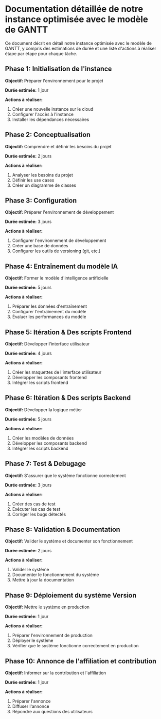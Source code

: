 # Documentation détaillée de notre instance optimisée avec le modèle de GANTT

Ce document décrit en détail notre instance optimisée avec le modèle de GANTT, y compris des estimations de durée et une liste d'actions à réaliser étape par étape pour chaque tâche.

## Phase 1: Initialisation de l'instance

**Objectif:** Préparer l'environnement pour le projet

**Durée estimée:** 1 jour

**Actions à réaliser:**

1. Créer une nouvelle instance sur le cloud
2. Configurer l'accès à l'instance
3. Installer les dépendances nécessaires

## Phase 2: Conceptualisation

**Objectif:** Comprendre et définir les besoins du projet

**Durée estimée:** 2 jours

**Actions à réaliser:**

1. Analyser les besoins du projet
2. Définir les use cases
3. Créer un diagramme de classes

## Phase 3: Configuration

**Objectif:** Préparer l'environnement de développement

**Durée estimée:** 3 jours

**Actions à réaliser:**

1. Configurer l'environnement de développement
2. Créer une base de données
3. Configurer les outils de versioning (git, etc.)

## Phase 4: Entraînement du modèle IA

**Objectif:** Former le modèle d'intelligence artificielle

**Durée estimée:** 5 jours

**Actions à réaliser:**

1. Préparer les données d'entraînement
2. Configurer l'entraînement du modèle
3. Évaluer les performances du modèle

## Phase 5: Itération & Des scripts Frontend

**Objectif:** Développer l'interface utilisateur

**Durée estimée:** 4 jours

**Actions à réaliser:**

1. Créer les maquettes de l'interface utilisateur
2. Développer les composants frontend
3. Intégrer les scripts frontend

## Phase 6: Itération & Des scripts Backend

**Objectif:** Développer la logique métier

**Durée estimée:** 5 jours

**Actions à réaliser:**

1. Créer les modèles de données
2. Développer les composants backend
3. Intégrer les scripts backend

## Phase 7: Test & Debugage

**Objectif:** S'assurer que le système fonctionne correctement

**Durée estimée:** 3 jours

**Actions à réaliser:**

1. Créer des cas de test
2. Exécuter les cas de test
3. Corriger les bugs détectés

## Phase 8: Validation & Documentation

**Objectif:** Valider le système et documenter son fonctionnement

**Durée estimée:** 2 jours

**Actions à réaliser:**

1. Valider le système
2. Documenter le fonctionnement du système
3. Mettre à jour la documentation

## Phase 9: Déploiement du système Version

**Objectif:** Mettre le système en production

**Durée estimée:** 1 jour

**Actions à réaliser:**

1. Préparer l'environnement de production
2. Déployer le système
3. Vérifier que le système fonctionne correctement en production

## Phase 10: Annonce de l'affiliation et contribution

**Objectif:** Informer sur la contribution et l'affiliation

**Durée estimée:** 1 jour

**Actions à réaliser:**

1. Préparer l'annonce
2. Diffuser l'annonce
3. Répondre aux questions des utilisateurs